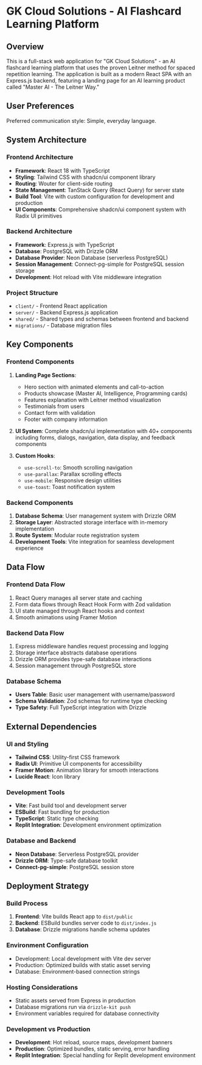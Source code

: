 # GK Cloud Solutions - AI Flashcard Learning Platform

## Overview

This is a full-stack web application for "GK Cloud Solutions" - an AI flashcard learning platform that uses the proven Leitner method for spaced repetition learning. The application is built as a modern React SPA with an Express.js backend, featuring a landing page for an AI learning product called "Master AI - The Leitner Way."

## User Preferences

Preferred communication style: Simple, everyday language.

## System Architecture

### Frontend Architecture
- **Framework**: React 18 with TypeScript
- **Styling**: Tailwind CSS with shadcn/ui component library
- **Routing**: Wouter for client-side routing
- **State Management**: TanStack Query (React Query) for server state
- **Build Tool**: Vite with custom configuration for development and production
- **UI Components**: Comprehensive shadcn/ui component system with Radix UI primitives

### Backend Architecture
- **Framework**: Express.js with TypeScript
- **Database**: PostgreSQL with Drizzle ORM
- **Database Provider**: Neon Database (serverless PostgreSQL)
- **Session Management**: Connect-pg-simple for PostgreSQL session storage
- **Development**: Hot reload with Vite middleware integration

### Project Structure
- `client/` - Frontend React application
- `server/` - Backend Express.js application
- `shared/` - Shared types and schemas between frontend and backend
- `migrations/` - Database migration files

## Key Components

### Frontend Components
1. **Landing Page Sections**:
   - Hero section with animated elements and call-to-action
   - Products showcase (Master AI, Intelligence, Programming cards)
   - Features explanation with Leitner method visualization
   - Testimonials from users
   - Contact form with validation
   - Footer with company information

2. **UI System**: Complete shadcn/ui implementation with 40+ components including forms, dialogs, navigation, data display, and feedback components

3. **Custom Hooks**:
   - `use-scroll-to`: Smooth scrolling navigation
   - `use-parallax`: Parallax scrolling effects
   - `use-mobile`: Responsive design utilities
   - `use-toast`: Toast notification system

### Backend Components
1. **Database Schema**: User management system with Drizzle ORM
2. **Storage Layer**: Abstracted storage interface with in-memory implementation
3. **Route System**: Modular route registration system
4. **Development Tools**: Vite integration for seamless development experience

## Data Flow

### Frontend Data Flow
1. React Query manages all server state and caching
2. Form data flows through React Hook Form with Zod validation
3. UI state managed through React hooks and context
4. Smooth animations using Framer Motion

### Backend Data Flow
1. Express middleware handles request processing and logging
2. Storage interface abstracts database operations
3. Drizzle ORM provides type-safe database interactions
4. Session management through PostgreSQL store

### Database Schema
- **Users Table**: Basic user management with username/password
- **Schema Validation**: Zod schemas for runtime type checking
- **Type Safety**: Full TypeScript integration with Drizzle

## External Dependencies

### UI and Styling
- **Tailwind CSS**: Utility-first CSS framework
- **Radix UI**: Primitive UI components for accessibility
- **Framer Motion**: Animation library for smooth interactions
- **Lucide React**: Icon library

### Development Tools
- **Vite**: Fast build tool and development server
- **ESBuild**: Fast bundling for production
- **TypeScript**: Static type checking
- **Replit Integration**: Development environment optimization

### Database and Backend
- **Neon Database**: Serverless PostgreSQL provider
- **Drizzle ORM**: Type-safe database toolkit
- **Connect-pg-simple**: PostgreSQL session store

## Deployment Strategy

### Build Process
1. **Frontend**: Vite builds React app to `dist/public`
2. **Backend**: ESBuild bundles server code to `dist/index.js`
3. **Database**: Drizzle migrations handle schema updates

### Environment Configuration
- Development: Local development with Vite dev server
- Production: Optimized builds with static asset serving
- Database: Environment-based connection strings

### Hosting Considerations
- Static assets served from Express in production
- Database migrations run via `drizzle-kit push`
- Environment variables required for database connectivity

### Development vs Production
- **Development**: Hot reload, source maps, development banners
- **Production**: Optimized bundles, static serving, error handling
- **Replit Integration**: Special handling for Replit development environment
